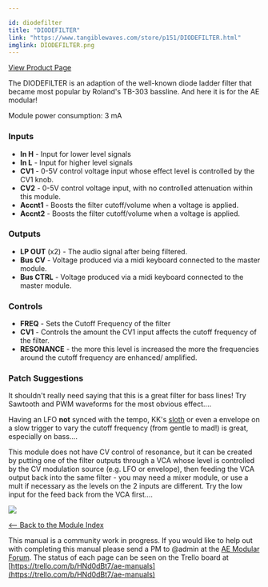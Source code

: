 ```yaml
---

id: diodefilter
title: "DIODEFILTER"
link: "https://www.tangiblewaves.com/store/p151/DIODEFILTER.html"
imglink: DIODEFILTER.png
---
```



[View Product Page](https://www.tangiblewaves.com/store/p151/DIODEFILTER.html)

The DIODEFILTER is an adaption of the well-known diode ladder filter that became most popular by Roland's TB-303 bassline. And here it is for the AE modular!

Module power consumption: 3 mA

### Inputs

*   **In H** - Input for lower level signals
*   **In L** - Input for higher level signals
*   **CV1** - 0-5V control voltage input whose effect level is controlled by the CV1 knob.
*   **CV2** - 0-5V control voltage input, with no controlled attenuation within this module.
*   **Accnt1** - Boosts the filter cutoff/volume when a voltage is applied.
*   **Accnt2** - Boosts the filter cutoff/volume when a voltage is applied.

### Outputs

*   **LP OUT** (x2) - The audio signal after being filtered.
*   **Bus CV** - Voltage produced via a midi keyboard connected to the master module.
*   **Bus CTRL** - Voltage produced via a midi keyboard connected to the master module.

### Controls

*   **FREQ** - Sets the Cutoff Frequency of the filter
*   **CV1** - Controls the amount the CV1 input affects the cutoff frequency of the filter.
*   **RESONANCE** - the more this level is increased the more the frequencies around the cutoff frequency are enhanced/ amplified.

### Patch Suggestions

It shouldn't really need saying that this is a great filter for bass lines! Try Sawtooth and PWM waveforms for the most obvious effect....

Having an LFO **not** synced with the tempo, KK's [sloth](https://wiki.aemodular.com/pmwiki.php/AeManual/KeuerslagerkurtSloth) or even a envelope on a slow trigger to vary the cutoff frequency (from gentle to mad!) is great, especially on bass....

This module does not have CV control of resonance, but it can be created by putting one of the filter outputs through a VCA whose level is controlled by the CV modulation source (e.g. LFO or envelope), then feeding the VCA output back into the same filter - you may need a mixer module, or use a mult if necessary as the levels on the 2 inputs are different. Try the low input for the feed back from the VCA first....

[![](/images/th00---DIODEFILTER.png.jpg)](https://wiki.aemodular.com/uploads/AeManual/DIODEFILTER/DIODEFILTER.png "DIODEFILTER")

[<-- Back to the Module Index](https://wiki.aemodular.com/pmwiki.php/AeManual/Modules)

This manual is a community work in progress. If you would like to help out with completing this manual please send a PM to @admin at the [AE Modular Forum](http://forum.aemodular.com). The status of each page can be seen on the Trello board at [https://trello.com/b/HNd0dBt7/ae-manuals](https://trello.com/b/HNd0dBt7/ae-manuals)